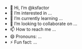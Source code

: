 - 👋 Hi, I’m @ksfactor
- 👀 I’m interested in ...
- 🌱 I’m currently learning ...
- 💞️ I’m looking to collaborate on ...
- 📫 How to reach me ...
- 😄 Pronouns: ...
- ⚡ Fun fact: ...

<!---
ksfactor/ksfactor is a ✨ special ✨ repository because its `README.md` (this file) appears on your GitHub profile.
You can click the Preview link to take a look at your changes.
--->
